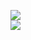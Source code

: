 [![](https://img.shields.io/badge/Made%20With-Github%20Spray-lightgrey.svg?style=for-the-badge&logo=github)](https://github.com/Annihil/github-spray#13988)  
[![](https://i.imgur.com/2DrTn0Z.gif)](https://github.com/Annihil/github-spray)